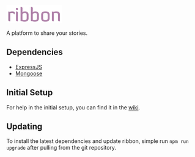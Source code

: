 ![ribbon logo](https://raw.githubusercontent.com/jtpox/ribbon/master/public/assets/img/ribbon_logo.png)

A platform to share your stories.
  
## Dependencies
-  [ExpressJS](https://expressjs.com/)
-  [Mongoose](http://mongoosejs.com/)

## Initial Setup
For help in the initial setup, you can find it in the [wiki](https://github.com/jtpox/ribbon/wiki/Initial-Setup).

## Updating
To install the latest dependencies and update ribbon, simple run `npm run upgrade` after pulling from the git repository.